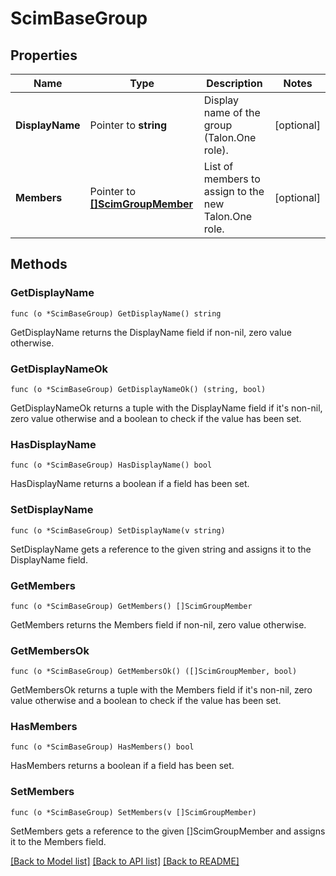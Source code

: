 # ScimBaseGroup

## Properties

Name | Type | Description | Notes
------------ | ------------- | ------------- | -------------
**DisplayName** | Pointer to **string** | Display name of the group (Talon.One role). | [optional] 
**Members** | Pointer to [**[]ScimGroupMember**](ScimGroupMember.md) | List of members to assign to the new Talon.One role. | [optional] 

## Methods

### GetDisplayName

`func (o *ScimBaseGroup) GetDisplayName() string`

GetDisplayName returns the DisplayName field if non-nil, zero value otherwise.

### GetDisplayNameOk

`func (o *ScimBaseGroup) GetDisplayNameOk() (string, bool)`

GetDisplayNameOk returns a tuple with the DisplayName field if it's non-nil, zero value otherwise
and a boolean to check if the value has been set.

### HasDisplayName

`func (o *ScimBaseGroup) HasDisplayName() bool`

HasDisplayName returns a boolean if a field has been set.

### SetDisplayName

`func (o *ScimBaseGroup) SetDisplayName(v string)`

SetDisplayName gets a reference to the given string and assigns it to the DisplayName field.

### GetMembers

`func (o *ScimBaseGroup) GetMembers() []ScimGroupMember`

GetMembers returns the Members field if non-nil, zero value otherwise.

### GetMembersOk

`func (o *ScimBaseGroup) GetMembersOk() ([]ScimGroupMember, bool)`

GetMembersOk returns a tuple with the Members field if it's non-nil, zero value otherwise
and a boolean to check if the value has been set.

### HasMembers

`func (o *ScimBaseGroup) HasMembers() bool`

HasMembers returns a boolean if a field has been set.

### SetMembers

`func (o *ScimBaseGroup) SetMembers(v []ScimGroupMember)`

SetMembers gets a reference to the given []ScimGroupMember and assigns it to the Members field.


[[Back to Model list]](../README.md#documentation-for-models) [[Back to API list]](../README.md#documentation-for-api-endpoints) [[Back to README]](../README.md)


